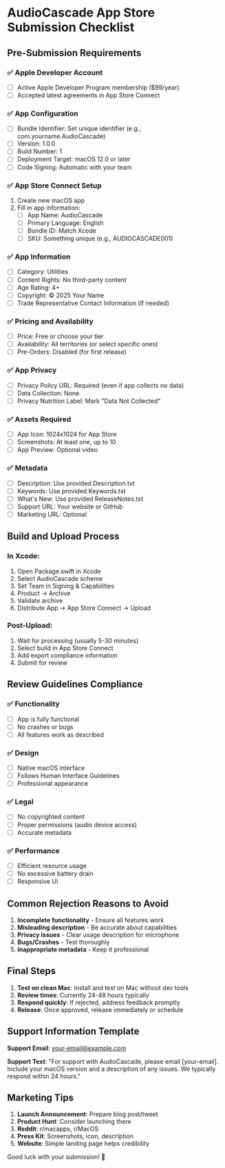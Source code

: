 # AudioCascade App Store Submission Checklist

## Pre-Submission Requirements

### ✅ Apple Developer Account
- [ ] Active Apple Developer Program membership ($99/year)
- [ ] Accepted latest agreements in App Store Connect

### ✅ App Configuration
- [ ] Bundle Identifier: Set unique identifier (e.g., com.yourname.AudioCascade)
- [ ] Version: 1.0.0
- [ ] Build Number: 1
- [ ] Deployment Target: macOS 12.0 or later
- [ ] Code Signing: Automatic with your team

### ✅ App Store Connect Setup
1. Create new macOS app
2. Fill in app information:
   - [ ] App Name: AudioCascade
   - [ ] Primary Language: English
   - [ ] Bundle ID: Match Xcode
   - [ ] SKU: Something unique (e.g., AUDIOCASCADE001)

### ✅ App Information
- [ ] Category: Utilities
- [ ] Content Rights: No third-party content
- [ ] Age Rating: 4+
- [ ] Copyright: © 2025 Your Name
- [ ] Trade Representative Contact Information (if needed)

### ✅ Pricing and Availability
- [ ] Price: Free or choose your tier
- [ ] Availability: All territories (or select specific ones)
- [ ] Pre-Orders: Disabled (for first release)

### ✅ App Privacy
- [ ] Privacy Policy URL: Required (even if app collects no data)
- [ ] Data Collection: None
- [ ] Privacy Nutrition Label: Mark "Data Not Collected"

### ✅ Assets Required
- [ ] App Icon: 1024x1024 for App Store
- [ ] Screenshots: At least one, up to 10
- [ ] App Preview: Optional video

### ✅ Metadata
- [ ] Description: Use provided Description.txt
- [ ] Keywords: Use provided Keywords.txt
- [ ] What's New: Use provided ReleaseNotes.txt
- [ ] Support URL: Your website or GitHub
- [ ] Marketing URL: Optional

## Build and Upload Process

### In Xcode:
1. Open Package.swift in Xcode
2. Select AudioCascade scheme
3. Set Team in Signing & Capabilities
4. Product → Archive
5. Validate archive
6. Distribute App → App Store Connect → Upload

### Post-Upload:
1. Wait for processing (usually 5-30 minutes)
2. Select build in App Store Connect
3. Add export compliance information
4. Submit for review

## Review Guidelines Compliance

### ✅ Functionality
- [ ] App is fully functional
- [ ] No crashes or bugs
- [ ] All features work as described

### ✅ Design
- [ ] Native macOS interface
- [ ] Follows Human Interface Guidelines
- [ ] Professional appearance

### ✅ Legal
- [ ] No copyrighted content
- [ ] Proper permissions (audio device access)
- [ ] Accurate metadata

### ✅ Performance
- [ ] Efficient resource usage
- [ ] No excessive battery drain
- [ ] Responsive UI

## Common Rejection Reasons to Avoid

1. **Incomplete functionality** - Ensure all features work
2. **Misleading description** - Be accurate about capabilities
3. **Privacy issues** - Clear usage description for microphone
4. **Bugs/Crashes** - Test thoroughly
5. **Inappropriate metadata** - Keep it professional

## Final Steps

1. **Test on clean Mac**: Install and test on Mac without dev tools
2. **Review times**: Currently 24-48 hours typically
3. **Respond quickly**: If rejected, address feedback promptly
4. **Release**: Once approved, release immediately or schedule

## Support Information Template

**Support Email**: your-email@example.com

**Support Text**:
"For support with AudioCascade, please email [your-email]. Include your macOS version and a description of any issues. We typically respond within 24 hours."

## Marketing Tips

1. **Launch Announcement**: Prepare blog post/tweet
2. **Product Hunt**: Consider launching there
3. **Reddit**: r/macapps, r/MacOS
4. **Press Kit**: Screenshots, icon, description
5. **Website**: Simple landing page helps credibility

Good luck with your submission! 🎉

